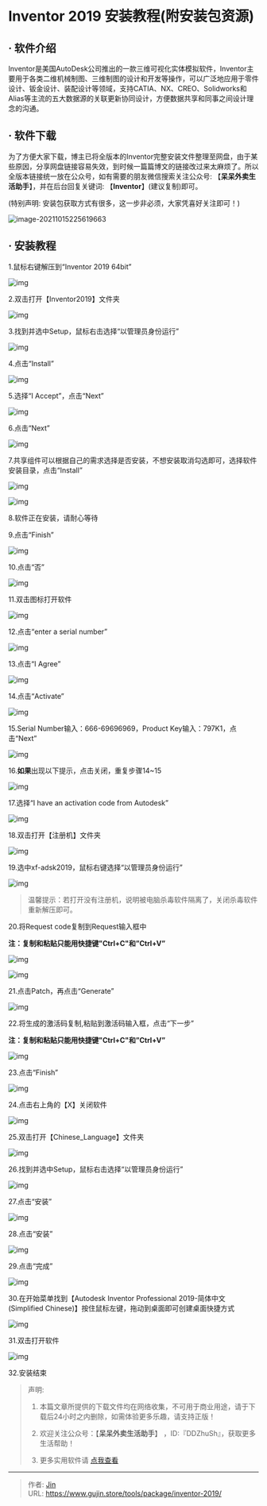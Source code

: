 # Inventor 2019 安装教程(附安装包资源)


## · 软件介绍
Inventor是美国AutoDesk公司推出的一款三维可视化实体模拟软件，Inventor主要用于各类二维机械制图、三维制图的设计和开发等操作，可以广泛地应用于零件设计、钣金设计、装配设计等领域，支持CATIA、NX、CREO、Solidworks和Alias等主流的五大数据源的关联更新协同设计，方便数据共享和同事之间设计理念的沟通。

## · 软件下载
为了方便大家下载，博主已将全版本的Inventor完整安装文件整理至网盘，由于某些原因，分享网盘链接容易失效，到时候一篇篇博文的链接改过来太麻烦了。所以全版本链接统一放在公众号，如有需要的朋友微信搜索关注公众号: 【**呆呆外卖生活助手**】，并在后台回复关键词: 【**Inventor**】(建议复制)即可。

(特别声明: 安装包获取方式有很多，这一步非必须，大家凭喜好关注即可！)

![image-20211015225619663](https://img.gujin.store/img/image-20211015225619663.png)

## · 安装教程

1.鼠标右键解压到“Inventor 2019 64bit”

![img](https://img.gujin.store/img/v2-f49d38bfd6de1ba60633a6f7c454044d_720w.png)



2.双击打开【Inventor2019】文件夹

![img](https://img.gujin.store/img/v2-0ad2f3713072ee09c1151318d5ccc6a4_720w.png)



3.找到并选中Setup，鼠标右击选择“以管理员身份运行”

![img](https://img.gujin.store/img/v2-faf018cc538c11193ea0ad9fb44962de_720w.png)



4.点击“Install”

![img](https://img.gujin.store/img/v2-d849f376713ab89a9ce6bd2a4293ff10_720w.png)

5.选择“I Accept”，点击“Next”

![img](https://img.gujin.store/img/v2-4850e1238eb427b6692aca62ee83d969_720w.png)



6.点击“Next”

![img](https://img.gujin.store/img/v2-3cf856245606b62632a059f1bb608fb4_720w.png)



7.共享组件可以根据自己的需求选择是否安装，不想安装取消勾选即可，选择软件安装目录，点击“Install”

![img](https://img.gujin.store/img/v2-dc2dcd41a5ec1f925eba765c7a872497_720w.png)

![img](https://img.gujin.store/img/v2-83c76ad068d33f1c0ad19a13552da112_720w.png)

8.软件正在安装，请耐心等待

9.点击“Finish”

![img](https://img.gujin.store/img/v2-484310357c3fc8c8dc29763e04b20bef_720w.png)

10.点击“否”

![img](https://img.gujin.store/img/v2-8f810f9523e994f9aa9d3715747ee95d_720w.png)

11.双击图标打开软件

![img](https://img.gujin.store/img/v2-2c66736907f86a6de362233df98deae1_720w.png)

12.点击“enter a serial number”

![img](https://img.gujin.store/img/v2-0f3a1a870a01a4f838fb51288934eb63_720w.png)

13.点击“I Agree”

![img](https://img.gujin.store/img/v2-60c74bd615412e1f54a248d28834a9d1_720w.png)

14.点击“Activate”

![img](https://img.gujin.store/img/v2-eb1c2045338fb9b2b6987b16a5e235e8_720w.png)

15.Serial Number输入：666-69696969，Product Key输入：797K1，点击“Next”

![img](https://img.gujin.store/img/v2-2ca3aa096ad2a0c8a22108808f950963_720w.png)

16.**如果**出现以下提示，点击关闭，重复步骤14~15

![img](https://img.gujin.store/img/v2-b7eecf953ddda0f56cb3cb06e245e956_720w.png)



17.选择“I have an activation code from Autodesk”

![img](https://img.gujin.store/img/v2-98207cde0abe72826ca95485396ce949_720w.png)

18.双击打开【注册机】文件夹

![img](https://img.gujin.store/img/v2-016545c653b9c45afef53dab7ba2a4ee_720w.png)

19.选中xf-adsk2019，鼠标右键选择“以管理员身份运行”

![img](https://img.gujin.store/img/v2-52316ea7d8a69a64af1658c986fb96f6_720w.png)



> 温馨提示：若打开没有注册机，说明被电脑杀毒软件隔离了，关闭杀毒软件重新解压即可。

20.将Request code复制到Request输入框中

**注：复制和粘贴只能用快捷键"Ctrl+C"和”Ctrl+V”**

![img](https://img.gujin.store/img/v2-6d23921ac8de78338c660a5503f4b448_720w.png)

![img](https://img.gujin.store/img/v2-e3c59c64ce77014beee834e423aa7cbd_720w.png)



21.点击Patch，再点击“Generate”

![img](https://img.gujin.store/img/v2-878a5ada81627ddc4e791026330c12ae_720w.png)

22.将生成的激活码复制,粘贴到激活码输入框，点击“下一步”

**注：复制和粘贴只能用快捷键"Ctrl+C"和”Ctrl+V”**

![img](https://img.gujin.store/img/v2-ea7b381b46ba99e74b8192611e5c10f0_720w.png)



23.点击“Finish”

![img](https://img.gujin.store/img/v2-01d72e0896b8c164bc38270b12cb2323_720w.png)

24.点击右上角的【X】关闭软件

![img](https://img.gujin.store/img/v2-620efd8abc1010eec72b6918cccb9697_720w.png)

25.双击打开【Chinese_Language】文件夹

![img](https://img.gujin.store/img/v2-66d070902c0ef72290e09da5eac69d06_720w.png)

26.找到并选中Setup，鼠标右击选择“以管理员身份运行”

![img](https://img.gujin.store/img/v2-b38150a39983ce347b2ddb775d0a192d_720w.png)

27.点击“安装”

![img](https://img.gujin.store/img/v2-949972c8a359e7b0903dfc27c11b86c1_720w.png)

28.点击“安装”

![img](https://img.gujin.store/img/v2-11d6aa9b57c0bf76e72b9f7bf7008f9f_720w.png)

29.点击“完成”

![img](https://img.gujin.store/img/v2-153be7ae71a3356e3102237808683a11_720w.png)

30.在开始菜单找到【Autodesk Inventor Professional 2019-简体中文(Simplified Chinese)】按住鼠标左键，拖动到桌面即可创建桌面快捷方式

![img](https://img.gujin.store/img/v2-e20581f1dc6eff9cb88df94c640747b8_720w.png)

31.双击打开软件

![img](https://img.gujin.store/img/v2-3359be7060d540da42b7bb8876f7551b_720w.png)



32.安装结束


> 声明: 
>
> 1. 本篇文章所提供的下载文件均在网络收集，不可用于商业用途，请于下载后24小时之内删除，如需体验更多乐趣，请支持正版！
>
> 2. 欢迎关注公众号：【**呆呆外卖生活助手**】 ，ID:『DDZhuSh』，获取更多生活帮助！
>
> 3. 更多实用软件请  [点我查看](/tools)

---

> 作者: [Jin](https://img.gujin.store/img/favicon.ico)  
> URL: https://www.gujin.store/tools/package/inventor-2019/  

